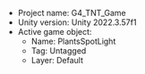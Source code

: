 <!-- UNITY CODE ASSIST INSTRUCTIONS START -->
- Project name: G4_TNT_Game
- Unity version: Unity 2022.3.57f1
- Active game object:
  - Name: PlantsSpotLight
  - Tag: Untagged
  - Layer: Default
<!-- UNITY CODE ASSIST INSTRUCTIONS END -->